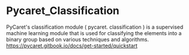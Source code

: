# Pycaret_Classification   
 
PyCaret's classification module ( pycaret. classification ) is  a supervised machine learning module that is used for classifying the elements into a binary group based on various techniques and algorithms.</br>
https://pycaret.gitbook.io/docs/get-started/quickstart 
    





